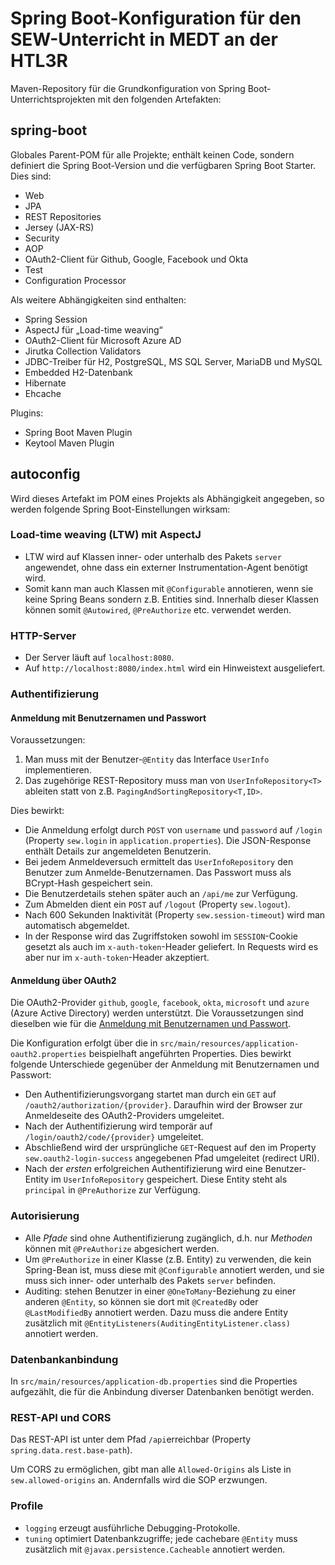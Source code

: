 # Spring Boot-Konfiguration für den SEW-Unterricht in MEDT an der HTL3R
Maven-Repository für die Grundkonfiguration von Spring Boot-Unterrichtsprojekten
mit den folgenden Artefakten:

## spring-boot
Globales Parent-POM für alle Projekte; enthält keinen Code, sondern definiert die Spring Boot-Version
und die verfügbaren Spring Boot Starter. Dies sind:
+ Web
+ JPA
+ REST Repositories
+ Jersey (JAX-RS)
+ Security
+ AOP
+ OAuth2-Client für Github, Google, Facebook und Okta
+ Test
+ Configuration Processor

Als weitere Abhängigkeiten sind enthalten:
+ Spring Session
+ AspectJ für „Load-time weaving“
+ OAuth2-Client für Microsoft Azure AD
+ Jirutka Collection Validators
+ JDBC-Treiber für H2, PostgreSQL, MS SQL Server, MariaDB und MySQL 
+ Embedded H2-Datenbank
+ Hibernate
+ Ehcache

Plugins:
+ Spring Boot Maven Plugin
+ Keytool Maven Plugin

## autoconfig
Wird dieses Artefakt im POM eines Projekts als Abhängigkeit angegeben, so werden 
folgende Spring Boot-Einstellungen wirksam:

### Load-time weaving (LTW) mit AspectJ
+ LTW wird auf Klassen inner- oder unterhalb des Pakets `server`
  angewendet, ohne dass ein externer Instrumentation-Agent benötigt wird.
+ Somit kann man auch Klassen mit `@Configurable` annotieren, wenn sie keine Spring Beans
  sondern z.B. Entities sind. Innerhalb dieser Klassen können somit `@Autowired`, `@PreAuthorize` etc. verwendet werden.
  
### HTTP-Server
+ Der Server läuft auf `localhost:8080`.
+ Auf `http://localhost:8080/index.html` wird ein Hinweistext ausgeliefert.

### Authentifizierung

#### Anmeldung mit Benutzernamen und Passwort
Voraussetzungen:
1. Man muss mit der Benutzer-`@Entity` das Interface `UserInfo` implementieren.
1. Das zugehörige REST-Repository muss man von `UserInfoRepository<T>` ableiten statt von
z.B. `PagingAndSortingRepository<T,ID>`.

Dies bewirkt:
+ Die Anmeldung erfolgt durch `POST` von `username` und
`password` auf `/login`
(Property `sew.login` in `application.properties`).
Die JSON-Response enthält Details zur angemeldeten Benutzerin.
+ Bei jedem Anmeldeversuch ermittelt das `UserInfoRepository` den Benutzer 
zum Anmelde-Benutzernamen. Das Passwort muss als BCrypt-Hash gespeichert sein.
+ Die Benutzerdetails stehen später auch an `/api/me` zur Verfügung.
+ Zum Abmelden dient ein `POST` auf `/logout` (Property `sew.logout`).
+ Nach 600 Sekunden Inaktivität (Property `sew.session-timeout`) wird man automatisch abgemeldet.
+ In der Response wird das Zugriffstoken sowohl im `SESSION`-Cookie gesetzt als auch im
`x-auth-token`-Header geliefert. In Requests wird es aber nur im `x-auth-token`-Header
akzeptiert.

#### Anmeldung über OAuth2
Die OAuth2-Provider `github`, `google`, `facebook`,
`okta`, `microsoft` und `azure` (Azure Active Directory) werden unterstützt. Die Voraussetzungen sind
dieselben wie für die 
[Anmeldung mit Benutzernamen und Passwort](#anmeldung-mit-benutzernamen-und-passwort).

Die Konfiguration erfolgt über die in `src/main/resources/application-oauth2.properties`
beispielhaft angeführten Properties. Dies bewirkt folgende Unterschiede gegenüber der 
Anmeldung mit Benutzernamen und Passwort:
+ Den Authentifizierungsvorgang startet man durch ein `GET` auf 
`/oauth2/authorization/{provider}`. Daraufhin wird der Browser zur Anmeldeseite
des OAuth2-Providers umgeleitet.
+ Nach der Authentifizierung wird temporär auf `/login/oauth2/code/{provider}` umgeleitet.
+ Abschließend wird der ursprüngliche `GET`-Request auf den im Property `sew.oauth2-login-success` angegebenen Pfad umgeleitet (redirect URI).
+ Nach der _ersten_ erfolgreichen Authentifizierung wird eine Benutzer-Entity im 
`UserInfoRepository` gespeichert. Diese Entity steht als `principal` in `@PreAuthorize`
zur Verfügung.

### Autorisierung
+ Alle _Pfade_ sind ohne Authentifizierung zugänglich, d.h. nur _Methoden_ 
können mit `@PreAuthorize` abgesichert werden.
+ Um `@PreAuthorize` in einer Klasse (z.B. Entity) zu verwenden, die kein Spring-Bean ist,
muss diese mit `@Configurable` annotiert werden, und sie muss sich inner- oder unterhalb 
des Pakets `server` befinden.
+ Auditing: stehen Benutzer in einer `@OneToMany`-Beziehung 
zu einer anderen `@Entity`, so können sie dort mit `@CreatedBy` 
oder `@LastModifiedBy` annotiert werden. 
Dazu muss die andere Entity zusätzlich mit 
`@EntityListeners(AuditingEntityListener.class)` annotiert werden.

### Datenbankanbindung
In `src/main/resources/application-db.properties` sind die Properties aufgezählt, die
für die Anbindung diverser Datenbanken benötigt werden. 

### REST-API und CORS
Das REST-API ist unter dem Pfad `/api`erreichbar (Property `spring.data.rest.base-path`).

Um CORS zu ermöglichen, gibt man alle `Allowed-Origins` als Liste in 
`sew.allowed-origins` an. Andernfalls wird die SOP erzwungen. 

### Profile
+ `logging` erzeugt ausführliche Debugging-Protokolle.
+ `tuning` optimiert Datenbankzugriffe; jede cachebare `@Entity` 
muss zusätzlich mit `@javax.persistence.Cacheable` annotiert werden.

